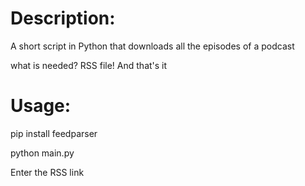 
# Description:

A short script in Python that downloads all the episodes of a podcast

what is needed? RSS file! And that's it

# Usage:

pip install feedparser

python main.py

Enter the RSS link 
